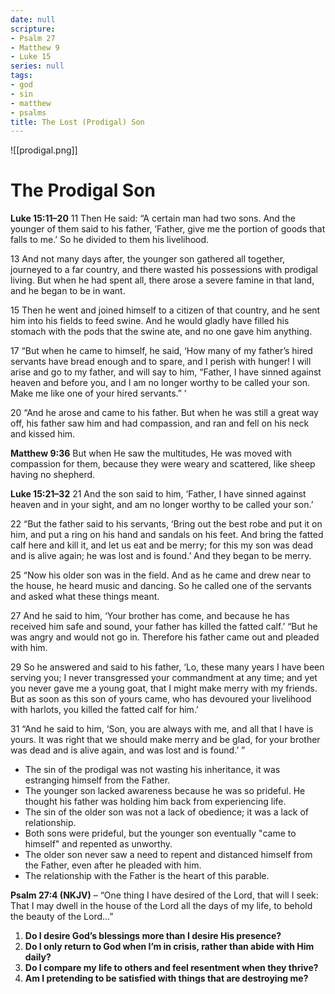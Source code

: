 ```yaml
---
date: null
scripture:
- Psalm 27
- Matthew 9
- Luke 15
series: null
tags:
- god
- sin
- matthew
- psalms
title: The Lost (Prodigal) Son
---
```



![[prodigal.png]]

# The Prodigal Son

**Luke 15:11–20**
11 Then He said: “A certain man had two sons. And the younger of them said to his father, ‘Father, give me the portion of goods that falls to me.’ So he divided to them his livelihood. 

13 And not many days after, the younger son gathered all together, journeyed to a far country, and there wasted his possessions with prodigal living. But when he had spent all, there arose a severe famine in that land, and he began to be in want. 

15 Then he went and joined himself to a citizen of that country, and he sent him into his fields to feed swine. And he would gladly have filled his stomach with the pods that the swine ate, and no one gave him anything. 

17 “But when he came to himself, he said, ‘How many of my father’s hired servants have bread enough and to spare, and I perish with hunger! I will arise and go to my father, and will say to him, “Father, I have sinned against heaven and before you, and I am no longer worthy to be called your son. Make me like one of your hired servants.” ’ 

20 “And he arose and came to his father. But when he was still a great way off, his father saw him and had compassion, and ran and fell on his neck and kissed him. 

**Matthew 9:36**
But when He saw the multitudes, He was moved with compassion for them, because they were weary and scattered, like sheep having no shepherd.

**Luke 15:21–32**
21 And the son said to him, ‘Father, I have sinned against heaven and in your sight, and am no longer worthy to be called your son.’ 

22 “But the father said to his servants, ‘Bring out the best robe and put it on him, and put a ring on his hand and sandals on his feet. And bring the fatted calf here and kill it, and let us eat and be merry; for this my son was dead and is alive again; he was lost and is found.’ And they began to be merry. 

25 “Now his older son was in the field. And as he came and drew near to the house, he heard music and dancing. So he called one of the servants and asked what these things meant. 

27 And he said to him, ‘Your brother has come, and because he has received him safe and sound, your father has killed the fatted calf.’ “But he was angry and would not go in. Therefore his father came out and pleaded with him. 

29 So he answered and said to his father, ‘Lo, these many years I have been serving you; I never transgressed your commandment at any time; and yet you never gave me a young goat, that I might make merry with my friends.  But as soon as this son of yours came, who has devoured your livelihood with harlots, you killed the fatted calf for him.’ 

31 “And he said to him, ‘Son, you are always with me, and all that I have is yours. It was right that we should make merry and be glad, for your brother was dead and is alive again, and was lost and is found.’ ”

- The sin of the prodigal was not wasting his inheritance, it was estranging himself from the Father.
- The younger son lacked awareness because he was so prideful. He thought his father was holding him back from experiencing life.
- The sin of the older son was not a lack of obedience; it was a lack of relationship.
- Both sons were prideful, but the younger son eventually "came to himself" and repented as unworthy. 
- The older son never saw a need to repent and distanced himself from the Father, even after he pleaded with him.
- The relationship with the Father is the heart of this parable.

**Psalm 27:4 (NKJV)** – “One thing I have desired of the Lord, that will I seek: That I may dwell in the house of the Lord all the days of my life, to behold the beauty of the Lord…”

1. **Do I desire God’s blessings more than I desire His presence?**
2. **Do I only return to God when I’m in crisis, rather than abide with Him daily?**
3. **Do I compare my life to others and feel resentment when they thrive?**
4. **Am I pretending to be satisfied with things that are destroying me?**